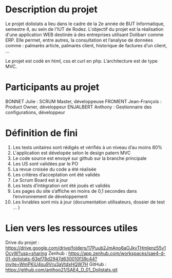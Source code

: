 # Description du projet
Le projet dolistats a lieu dans le cadre de la 2e année de BUT Informatique, semestre 4, au sein de l'IUT de Rodez.
L'objectif du projet est la réalisation d'une application WEB destinée à des entreprises utilisant Dolibarr comme ERP. Elle permet, entre autres, la consultation et l’analyse de données comme : palmarès article, palmarès client, historique de factures d’un client, …

Le projet est codé en html, css et curl en php. L’architecture est de type MVC.

# Participants au projet
BONNET Julie : SCRUM Master, développeuse
FROMENT Jean-François : Product Owner, développeur
ENJALBERT Anthony : Gestionnaire des configurations, développeur

# Définition de fini

1. Les tests unitaires sont rédigés et vérifiés à un niveau d’au moins 80%
2. L'application est dévelopée selon le design patern MVC
3. Le code source est envoyé sur github sur la branche principale
4. Les US sont validées par le PO
5. La revue croisée du code a été réalisée
6. Les critères d’acceptation ont été validés
7. Le Scrum Board est à jour
8. Les tests d’intégration ont été joués et validés
9. Les pages du site s’affiche en moins de 0,1 secondes dans l’environnement de développement
10. Les livrables sont mis à jour (documentation utilisateurs, dossier de test ... )

# Lien vers les ressources utiles
Drive du projet : https://drive.google.com/drive/folders/17Puub2JmAno6aOJkvTHmIenz55v1OcyW?usp=sharing
Zenhub : https://app.zenhub.com/workspaces/sae4-d-01-dolistats-63ef78d2947d630010f39c44?invite=WmPKjU4su9Vru3aVtdxHQW7H
GitHub : https://github.com/anthoo21/SAE4_D_01_Dolistats.git
